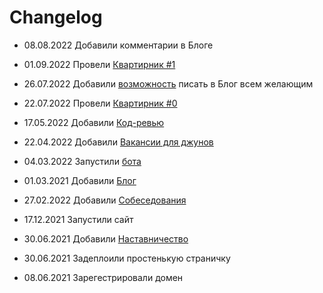 # Changelog

- 08.08.2022 Добавили комментарии в Блоге
- 01.09.2022 Провели [Квартирник #1](https://teacher.army/blog/itogi-kvartirnika-teacher-army-po-indeksu-1)
- 26.07.2022 Добавили [возможность](https://github.com/teacher-army/external-blog) писать в Блог всем желающим
- 22.07.2022 Провели [Квартирник #0](https://teacher.army/blog/kvartirnik-teacher-army)

- 17.05.2022 Добавили [Код-ревью](https://teacher.army/code-review)
- 22.04.2022 Добавили [Вакансии для джунов](https://teacher.army/vacancies)
- 04.03.2022 Запустили [бота](https://t.me/TeacherArmyBot)
- 01.03.2021 Добавили [Блог](https://teacher.army/blog)

- 27.02.2022 Добавили [Собеседования](https://teacher.army/interview)
- 17.12.2021 Запустили сайт
- 30.06.2021 Добавили [Наставничество](https://teacher.army)
- 30.06.2021 Задеплоили простенькую страничку
- 08.06.2021 Зарегестрировали домен
